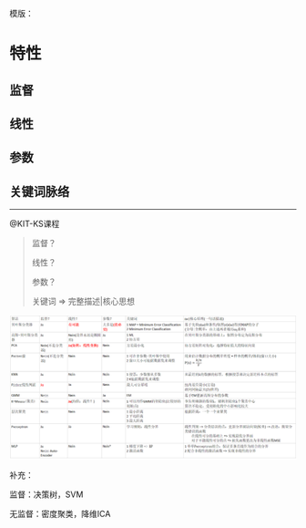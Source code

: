 模版：



# 特性

## 监督



## 线性



## 参数



## 关键词脉络





---

@KIT-KS课程

> 监督？
>
> 线性？
>
> 参数？
>
> 关键词 => 完整描述|核心思想

![image-20210523181838593](https://raw.githubusercontent.com/DaiDuncan/PicUploader/main/img3/20210523181838.png)

补充：

监督：决策树，SVM

无监督：密度聚类，降维ICA



